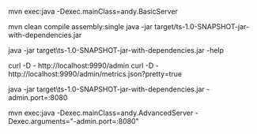 mvn exec:java -Dexec.mainClass=andy.BasicServer



mvn clean compile assembly:single
java -jar target/ts-1.0-SNAPSHOT-jar-with-dependencies.jar

java -jar target\ts-1.0-SNAPSHOT-jar-with-dependencies.jar -help

curl -D - http://localhost:9990/admin
curl -D - http://localhost:9990/admin/metrics.json?pretty=true

java -jar target\ts-1.0-SNAPSHOT-jar-with-dependencies.jar -admin.port=:8080

mvn exec:java -Dexec.mainClass=andy.AdvancedServer -Dexec.arguments="-admin.port=:8080"
